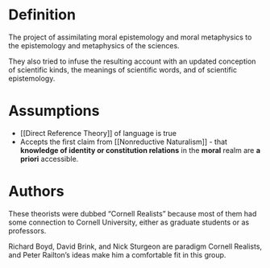 # Definition

The project  of assimilating moral epistemology and moral metaphysics to the epistemology and metaphysics of the sciences.

They also tried to infuse the resulting  account with an updated conception of scientific kinds, the meanings of  scientific words, and of scientific epistemology.


# Assumptions

- [[Direct Reference Theory]] of language is true
- Accepts the first claim from [[Nonreductive Naturalism]] - that **knowledge of  identity or constitution relations** in the **moral** realm are **a priori** accessible.  

# Authors

These theorists were dubbed  “Cornell Realists” because most of them had some connection to Cornell  University, either as graduate students or as professors.

Richard Boyd, David Brink, and Nick Sturgeon are paradigm Cornell Realists, and Peter Railton’s  ideas make him a comfortable fit in this group.